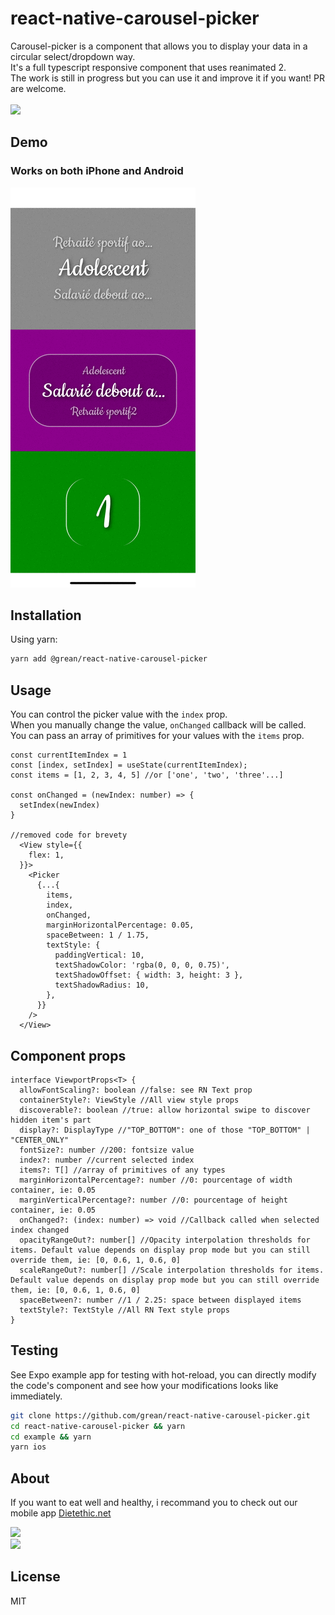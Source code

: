 # react-native-carousel-picker
Carousel-picker is a component that allows you to display your data in a circular select/dropdown way.<br/>
It's a full typescript responsive component that uses reanimated 2.<br/>
The work is still in progress but you can use it and improve it if you want! PR are welcome.<br/>
<br/>
<a align="center" href="https://www.npmjs.com/package/@grean/react-native-carousel-picker">
  <img src="https://img.shields.io/npm/v/@grean/react-native-carousel-picker" />
</a>

## Demo
### Works on both iPhone and Android
![Example in protrait](./assets/demo.gif)

## Installation
Using yarn:

```sh
yarn add @grean/react-native-carousel-picker
```

## Usage
You can control the picker value with the ```index``` prop.<br/>
When you manually change the value, ```onChanged``` callback will be called.<br/>
You can pass an array of primitives for your values with the ```items``` prop.

```tsx
const currentItemIndex = 1
const [index, setIndex] = useState(currentItemIndex);
const items = [1, 2, 3, 4, 5] //or ['one', 'two', 'three'...]

const onChanged = (newIndex: number) => {
  setIndex(newIndex)
}

//removed code for brevety
  <View style={{
    flex: 1,
  }}>
    <Picker
      {...{
        items,
        index,
        onChanged,
        marginHorizontalPercentage: 0.05,
        spaceBetween: 1 / 1.75,
        textStyle: {
          paddingVertical: 10,
          textShadowColor: 'rgba(0, 0, 0, 0.75)',
          textShadowOffset: { width: 3, height: 3 },
          textShadowRadius: 10,
        },
      }}
    />
  </View>
```

## Component props
```tsx
interface ViewportProps<T> {
  allowFontScaling?: boolean //false: see RN Text prop
  containerStyle?: ViewStyle //All view style props
  discoverable?: boolean //true: allow horizontal swipe to discover hidden item's part
  display?: DisplayType //"TOP_BOTTOM": one of those "TOP_BOTTOM" | "CENTER_ONLY"
  fontSize?: number //200: fontsize value
  index?: number //current selected index
  items?: T[] //array of primitives of any types
  marginHorizontalPercentage?: number //0: pourcentage of width container, ie: 0.05
  marginVerticalPercentage?: number //0: pourcentage of height container, ie: 0.05
  onChanged?: (index: number) => void //Callback called when selected index changed
  opacityRangeOut?: number[] //Opacity interpolation thresholds for items. Default value depends on display prop mode but you can still override them, ie: [0, 0.6, 1, 0.6, 0]
  scaleRangeOut?: number[] //Scale interpolation thresholds for items. Default value depends on display prop mode but you can still override them, ie: [0, 0.6, 1, 0.6, 0]
  spaceBetween?: number //1 / 2.25: space between displayed items 
  textStyle?: TextStyle //All RN Text style props
}
```

## Testing
See Expo example app for testing with hot-reload, you can directly modify the code's component and see how your modifications looks like immediately.
```sh
git clone https://github.com/grean/react-native-carousel-picker.git
cd react-native-carousel-picker && yarn
cd example && yarn
yarn ios
```

## About
If you want to eat well and healthy, i recommand you to check out our mobile app [Dietethic.net](https://dietethic.net)<br/>

<a align="center" href="https://github.com/grean?tab=followers">
  <img src="https://img.shields.io/github/followers/grean?label=Follow%20%40grean&style=social" />
</a>
<br />
<a align="center" href="https://twitter.com/reanGuillaume">
  <img src="https://img.shields.io/twitter/follow/reanGuillaume?label=Follow%20%40reanGuillaume&style=social" />
</a>

## License 
MIT
